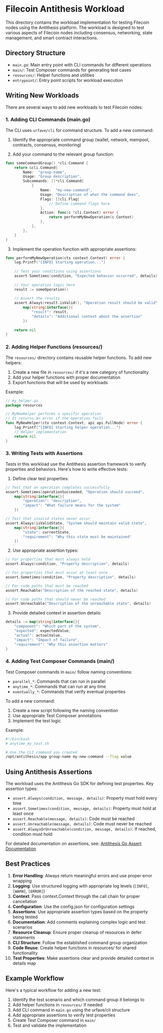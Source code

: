 # Filecoin Antithesis Workload

This directory contains the workload implementation for testing Filecoin nodes using the Antithesis platform. The workload is designed to test various aspects of Filecoin nodes including consensus, networking, state management, and smart contract interactions.

## Directory Structure

- `main.go`: Main entry point with CLI commands for different operations
- `main/`: Test Composer commands for generating test cases
- `resources/`: Helper functions and utilities
- `entrypoint/`: Entry point scripts for workload execution

## Writing New Workloads

There are several ways to add new workloads to test Filecoin nodes:

### 1. Adding CLI Commands (main.go)

The CLI uses `urfave/cli` for command structure. To add a new command:

1. Identify the appropriate command group (wallet, network, mempool, contracts, consensus, monitoring)

2. Add your command to the relevant group function:
```go
func someCommandGroup() *cli.Command {
    return &cli.Command{
        Name:  "group-name",
        Usage: "Group description",
        Subcommands: []*cli.Command{
            {
                Name:  "my-new-command",
                Usage: "Description of what the command does",
                Flags: []cli.Flag{
                    // Define command flags here
                },
                Action: func(c *cli.Context) error {
                    return performMyNewOperation(c.Context)
                },
            },
        },
    }
}
```

3. Implement the operation function with appropriate assertions:
```go
func performMyNewOperation(ctx context.Context) error {
    log.Printf("[INFO] Starting operation...")
    
    // Test your conditions using assertions
    assert.Sometimes(condition, "Expected behavior occurred", details)
    
    // Your operation logic here
    result := someOperation()
    
    // Assert the results
    assert.Always(result.isValid(), "Operation result should be valid", 
        map[string]interface{}{
            "result": result,
            "details": "Additional context about the assertion"
        })
    
    return nil
}
```

### 2. Adding Helper Functions (resources/)

The `resources/` directory contains reusable helper functions. To add new helpers:

1. Create a new file in `resources/` if it's a new category of functionality
2. Add your helper functions with proper documentation
3. Export functions that will be used by workloads

Example:
```go
// my_helper.go
package resources

// MyNewHelper performs a specific operation
// It returns an error if the operation fails
func MyNewHelper(ctx context.Context, api api.FullNode) error {
    log.Printf("[INFO] Starting helper operation...")
    // Helper implementation
    return nil
}
```

### 3. Writing Tests with Assertions

Tests in this workload use the Antithesis assertion framework to verify properties and behaviors. Here's how to write effective tests:

1. Define clear test properties:
```go
// Test that an operation completes successfully
assert.Sometimes(operationSucceeded, "Operation should succeed", 
    map[string]interface{}{
        "operation": "description",
        "impact": "What failure means for the system"
    })

// Test that invalid states never occur
assert.Always(isValidState, "System should maintain valid state",
    map[string]interface{}{
        "state": currentState,
        "requirement": "Why this state must be maintained"
    })
```

2. Use appropriate assertion types:
```go
// For properties that must always hold
assert.Always(condition, "Property description", details)

// For properties that must occur at least once
assert.Sometimes(condition, "Property description", details)

// For code paths that must be reached
assert.Reachable("Description of the reached state", details)

// For code paths that should never be reached
assert.Unreachable("Description of the unreachable state", details)
```

3. Provide detailed context in assertion details:
```go
details := map[string]interface{}{
    "component": "Which part of the system",
    "expected": expectedValue,
    "actual": actualValue,
    "impact": "Impact of failure",
    "requirement": "Why this assertion matters"
}
```

### 4. Adding Test Composer Commands (main/)

Test Composer commands in `main/` follow naming conventions:
- `parallel_*`: Commands that can run in parallel
- `anytime_*`: Commands that can run at any time
- `eventually_*`: Commands that verify eventual properties

To add a new command:

1. Create a new script following the naming convention
2. Use appropriate Test Composer annotations
3. Implement the test logic

Example:
```bash
#!/bin/bash
# anytime_my_test.sh

# Use the CLI command you created
/opt/antithesis/app group-name my-new-command --flag value
```

## Using Antithesis Assertions

The workload uses the Antithesis Go SDK for defining test properties. Key assertion types:

- `assert.Always(condition, message, details)`: Property must hold every time
- `assert.Sometimes(condition, message, details)`: Property must hold at least once
- `assert.Reachable(message, details)`: Code must be reached
- `assert.Unreachable(message, details)`: Code must never be reached
- `assert.AlwaysOrUnreachable(condition, message, details)`: If reached, condition must hold

For detailed documentation on assertions, see:
[Antithesis Go Assert Documentation](https://antithesis.com/docs/generated/sdk/golang/assert/)

## Best Practices

1. **Error Handling**: Always return meaningful errors and use proper error wrapping
2. **Logging**: Use structured logging with appropriate log levels (`[INFO]`, `[WARN]`, `[ERROR]`)
3. **Context**: Pass context.Context through the call chain for proper cancellation
4. **Configuration**: Use the config.json for configuration settings
5. **Assertions**: Use appropriate assertion types based on the property being tested
6. **Documentation**: Add comments explaining complex logic and test scenarios
7. **Resource Cleanup**: Ensure proper cleanup of resources in defer statements
8. **CLI Structure**: Follow the established command group organization
9. **Code Reuse**: Create helper functions in resources/ for shared functionality
10. **Test Properties**: Make assertions clear and provide detailed context in details map

## Example Workflow

Here's a typical workflow for adding a new test:

1. Identify the test scenario and which command group it belongs to
2. Add helper functions in `resources/` if needed
3. Add CLI command in `main.go` using the urfave/cli structure
4. Add appropriate assertions to verify test properties
5. Create Test Composer command in `main/`
6. Test and validate the implementation

